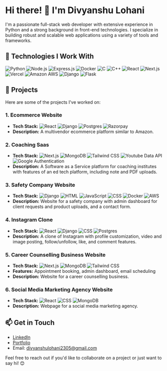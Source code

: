 # Hi there! 👋 I'm Divyanshu Lohani

I'm a passionate full-stack web developer with extensive experience in Python and a strong background in front-end technologies. I specialize in building robust and scalable web applications using a variety of tools and frameworks.

## 🚀 Technologies I Work With

![Python](https://img.shields.io/badge/-Python-3776AB?style=flat-square&logo=python&logoColor=white)
![Node.js](https://img.shields.io/badge/-Node.js-339933?style=flat-square&logo=node.js&logoColor=white)
![Express.js](https://img.shields.io/badge/-Express.js-000000?style=flat-square&logo=express&logoColor=white)
![Docker](https://img.shields.io/badge/-Docker-2496ED?style=flat-square&logo=docker&logoColor=white)
![C](https://img.shields.io/badge/-C-A8B9CC?style=flat-square&logo=c&logoColor=white)
![C++](https://img.shields.io/badge/-C++-00599C?style=flat-square&logo=c%2B%2B&logoColor=white)
![React](https://img.shields.io/badge/-React-61DAFB?style=flat-square&logo=react&logoColor=white)
![Next.js](https://img.shields.io/badge/-Next.js-000000?style=flat-square&logo=next.js&logoColor=white)
![Vercel](https://img.shields.io/badge/-Vercel-000000?style=flat-square&logo=vercel&logoColor=white)
![Amazon AWS](https://img.shields.io/badge/-Amazon_AWS-232F3E?style=flat-square&logo=amazon-aws&logoColor=white)
![Django](https://img.shields.io/badge/-Django-092E20?style=flat-square&logo=django&logoColor=white)
![Flask](https://img.shields.io/badge/-Flask-000000?style=flat-square&logo=flask&logoColor=white)

## 💼 Projects

Here are some of the projects I've worked on:
### 1. Ecommerce Website
- **Tech Stack:** 
  ![React](https://img.shields.io/badge/-React-61DAFB?style=flat-square&logo=react&logoColor=white)
  ![Django](https://img.shields.io/badge/-Django-092E20?style=flat-square&logo=django&logoColor=white)
  ![Postgres](https://img.shields.io/badge/-Postgres-336791?style=flat-square&logo=postgresql&logoColor=white)
  ![Razorpay](https://img.shields.io/badge/-Razorpay-005FF9?style=flat-square&logo=razorpay&logoColor=white)
- **Description:** A multivendor ecommerce platform similar to Amazon.

### 2. Coaching Saas
- **Tech Stack:** 
  ![Next.js](https://img.shields.io/badge/-Next.js-000000?style=flat-square&logo=next.js&logoColor=white)
  ![MongoDB](https://img.shields.io/badge/-MongoDB-47A248?style=flat-square&logo=mongodb&logoColor=white)
  ![Tailwind CSS](https://img.shields.io/badge/-Tailwind_CSS-38B2AC?style=flat-square&logo=tailwind-css&logoColor=white)
  ![Youtube Data API](https://img.shields.io/badge/-Youtube_Data_API-FF0000?style=flat-square&logo=youtube&logoColor=white)
  ![Google Authentication](https://img.shields.io/badge/-Google_Authentication-4285F4?style=flat-square&logo=google&logoColor=white)
- **Description:** A Software as a Service platform for coaching institutes with features of an ed tech platform, including note and PDF uploads.

### 3. Safety Company Website
- **Tech Stack:** 
  ![Django](https://img.shields.io/badge/-Django-092E20?style=flat-square&logo=django&logoColor=white)
  ![HTML](https://img.shields.io/badge/-HTML-E34F26?style=flat-square&logo=html5&logoColor=white)
  ![JavaScript](https://img.shields.io/badge/-JavaScript-F7DF1E?style=flat-square&logo=javascript&logoColor=black)
  ![CSS](https://img.shields.io/badge/-CSS-1572B6?style=flat-square&logo=css3&logoColor=white)
  ![Docker](https://img.shields.io/badge/-Docker-2496ED?style=flat-square&logo=docker&logoColor=white)
  ![AWS](https://img.shields.io/badge/-AWS-232F3E?style=flat-square&logo=amazon-aws&logoColor=white)
- **Description:** Website for a safety company with admin dashboard for client requests and product uploads, and a contact form.

### 4. Instagram Clone
- **Tech Stack:** 
  ![React](https://img.shields.io/badge/-React-61DAFB?style=flat-square&logo=react&logoColor=white)
  ![Django](https://img.shields.io/badge/-Django-092E20?style=flat-square&logo=django&logoColor=white)
  ![CSS](https://img.shields.io/badge/-CSS-1572B6?style=flat-square&logo=css3&logoColor=white)
  ![Postgres](https://img.shields.io/badge/-Postgres-336791?style=flat-square&logo=postgresql&logoColor=white)
- **Description:** A clone of Instagram with profile customization, video and image posting, follow/unfollow, like, and comment features.

### 5. Career Counselling Business Website
- **Tech Stack:** 
  ![Next.js](https://img.shields.io/badge/-Next.js-000000?style=flat-square&logo=next.js&logoColor=white)
  ![MongoDB](https://img.shields.io/badge/-MongoDB-47A248?style=flat-square&logo=mongodb&logoColor=white)
  ![Tailwind CSS](https://img.shields.io/badge/-Tailwind_CSS-38B2AC?style=flat-square&logo=tailwind-css&logoColor=white)
- **Features:** Appointment booking, admin dashboard, email scheduling
- **Description:** Website for a career counselling business.

### 6. Social Media Marketing Agency Website
- **Tech Stack:** 
  ![React](https://img.shields.io/badge/-React-61DAFB?style=flat-square&logo=react&logoColor=white)
  ![CSS](https://img.shields.io/badge/-CSS-1572B6?style=flat-square&logo=css3&logoColor=white)
  ![MongoDB](https://img.shields.io/badge/-MongoDB-47A248?style=flat-square&logo=mongodb&logoColor=white)
- **Description:** Webpage for a social media marketing agency.

## 📫 Get in Touch

- [LinkedIn]([link-to-linkedin](https://www.linkedin.com/in/divyanshulohani/))
- [Portfolio](https://divyanshulohani.github.io/)
- Email: divyanshulohani2305@gmail.com

Feel free to reach out if you'd like to collaborate on a project or just want to say hi! 😊
